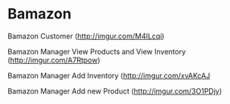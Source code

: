 # Bamazon

Bamazon Customer
(http://imgur.com/M4ILcqi)

Bamazon Manager View Products and View Inventory
(http://imgur.com/A7Rtpow)

Bamazon Manager Add Inventory
(http://imgur.com/xvAKcAJ

Bamazon Manager Add new Product
(http://imgur.com/3O1PDjy)
